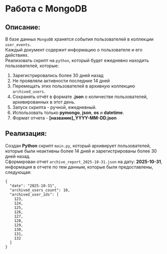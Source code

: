# Работа с MongoDB
## Описание:

В базе данных `MongoDB` хранятся события пользователей в коллекции `user_events`. </br>
Каждый документ содержит информацию о пользователе и его действиях. </br>
Реализовать скрипт на `python`, который будет ежедневно находить пользователей, которые: </br>
1) Зарегистрировались более 30 дней назад
2) Не проявляли активности последние 14 дней
3) Перемещать этих пользователей в архивную коллекцию `archived_users`.
4) Сохранять отчёт в формате **.json** о количестве пользователей, архивированных в этот день. 
5) Запуск скрипта - ручной, ежедневный. 
6) Использовать только **pymongo**, **json**, **os** и **datetime**.
7) Формат отчета - **[название]_YYYY-MM-DD.json**

## Реализация:

Создан **Python** скрипт `main.py`, который архивирует пользователей, которые были неактивны более 14 дней и зарегистрированы более 30 дней назад. </br>
Сформирован отчет `archive_report_2025-10-31.json` на дату: **2025-10-31**, информация в отчете по тем данным, которые были предоставлены, следующая: </br>
```
{
  "date": "2025-10-31",
  "archived_users_count": 10,
  "archived_user_ids": [
    123,
    124,
    125,
    126,
    127,
    128,
    129,
    130,
    131,
    132
  ]
}
```

